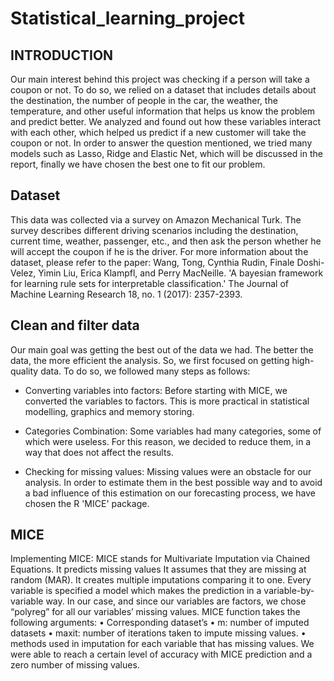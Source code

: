 # Statistical_learning_project
## INTRODUCTION

Our main interest behind this project was checking if a person will take a coupon or not. To do so, we relied on a dataset that includes details about the destination, the number of people in the car, the weather, the temperature, and other useful information that helps us know the problem and predict better.
We analyzed and found out how these variables interact with each other, which helped us predict if a new customer will take the coupon or not. In order to answer the question mentioned, we tried many models such as Lasso, Ridge and Elastic Net, which will be discussed in the report, finally we have chosen the best one to fit our problem.

## Dataset
This data was collected via a survey on Amazon Mechanical Turk. The survey describes different driving scenarios including the destination, current time, weather, passenger, etc., and then ask the person whether he will accept the coupon if he is the driver. For more information about the dataset, please refer to the paper: Wang, Tong, Cynthia Rudin, Finale Doshi-Velez, Yimin Liu, Erica Klampfl, and Perry MacNeille. 'A bayesian framework for learning rule sets for interpretable classification.' The Journal of Machine Learning Research 18, no. 1 (2017): 2357-2393. 

## Clean and filter data
Our main goal was getting the best out of the data we had. The better the data, the more efficient the analysis. So, we first focused on getting high-quality data. To do so, we followed many steps as follows:

-	Converting variables into factors: 
Before starting with MICE, we converted the variables to factors. This is more practical in statistical modelling, graphics and memory storing.

-	Categories Combination:
Some variables had many categories, some of which were useless. For this reason, we decided to reduce them, in a way that does not affect the results. 

- Checking for missing values: 
Missing values were an obstacle for our analysis. In order to estimate them in the best possible way and to avoid a bad influence of this estimation on our forecasting process, we have chosen the R 'MICE' package.


## MICE
Implementing MICE: 
MICE stands for Multivariate Imputation via Chained Equations. It predicts missing values It assumes that they are missing at random (MAR). It creates multiple imputations comparing it to one. Every variable is specified a model which makes the prediction in a variable-by-variable way. In our case, and since our variables are factors, we chose “polyreg” for all our variables’ missing values. MICE function takes the following arguments:
•	Corresponding dataset’s 
•	m: number of imputed datasets
•	maxit: number of iterations taken to impute missing values.
•	methods used in imputation for each variable that has missing values.
We were able to reach a certain level of accuracy with MICE prediction and a zero number of missing values.
